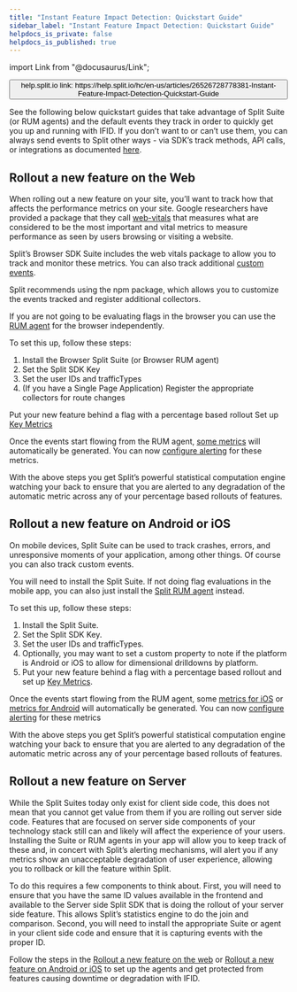 ```yaml
---
title: "Instant Feature Impact Detection: Quickstart Guide"
sidebar_label: "Instant Feature Impact Detection: Quickstart Guide"
helpdocs_is_private: false
helpdocs_is_published: true
---
```


import Link from "@docusaurus/Link";

<p>
  <button style={{borderRadius:'8px', border:'1px', fontFamily:'Courier New', fontWeight:'800', textAlign:'left'}}> help.split.io link: https://help.split.io/hc/en-us/articles/26526728778381-Instant-Feature-Impact-Detection-Quickstart-Guide </button>
</p>

See the following below quickstart guides that take advantage of Split Suite (or RUM agents) and the default events they track in order to quickly get you up and running with IFID.  If you don’t want to or can’t use them, you can always send events to Split other ways - via SDK’s track methods, API calls, or integrations as documented [here](https://help.split.io/hc/en-us/articles/360020585772-Events). 

## Rollout a new feature on the Web

When rolling out a new feature on your site, you’ll want to track how that affects the performance metrics on your site. Google researchers have provided a package that they call [web-vitals](https://github.com/GoogleChrome/web-vitals) that measures what are considered to be the most important and vital metrics to measure performance as seen by users browsing or visiting a website. 

Split’s Browser SDK Suite includes the web vitals package to allow you to track and monitor these metrics. You can also track additional [custom events](https://help.split.io/hc/en-us/articles/360030898431-Browser-RUM-agent#custom-events).

Split recommends using the npm package, which allows you to customize the events tracked and register additional collectors. 

If you are not going to be evaluating flags in the browser you can use the [RUM agent](https://help.split.io/hc/en-us/articles/360030898431-Browser-RUM-agent#1-import-the-agent-into-your-project) for the browser independently. 

To set this up, follow these steps:

1. Install the Browser Split Suite (or Browser RUM agent)
  1. Set the Split SDK Key
  2. Set the user IDs and trafficTypes
  3. (If you have a Single Page Application) Register the appropriate collectors for route changes

Put your new feature behind a flag with a percentage based rollout
Set up [Key Metrics](https://docs.google.com/document/d/1vu3_rL8EogOB4hbts-HJq4r4nInGznLxXr46Ot5NuyE/edit#heading=h.ldi12j5ncxfp)

Once the events start flowing from the RUM agent, [some metrics](https://help.split.io/hc/en-us/articles/360030898431-Browser-RUM-agent#automatic-metric-creation) will automatically be generated. You can now [configure alerting](https://help.split.io/hc/en-us/articles/19832312225293-Configuring-metric-alerting) for these metrics.
 
With the above steps you get Split’s powerful statistical computation engine watching your back to ensure that you are alerted to any degradation of the automatic metric across any of your percentage based rollouts of features. 

## Rollout a new feature on Android or iOS

On mobile devices, Split Suite can be used to track crashes, errors, and unresponsive moments of your application, among other things. Of course you can also track custom events. 

You will need to install the Split Suite. If not doing flag evaluations in the mobile app, you can also just install the [Split RUM agent](https://help.split.io/hc/en-us/sections/12619161404685-Client-side-agents) instead.

To set this up, follow these steps:

1. Install the Split Suite.
2. Set the Split SDK Key.
3. Set the user IDs and trafficTypes.
4. Optionally, you may want to set a custom property to note if the platform is Android or iOS to allow for dimensional drilldowns by platform.
5. Put your new feature behind a flag with a percentage based rollout and set up [Key Metrics](https://docs.google.com/document/d/1vu3_rL8EogOB4hbts-HJq4r4nInGznLxXr46Ot5NuyE/edit#heading=h.ldi12j5ncxfp).

Once the events start flowing from the RUM agent, some [metrics for iOS](https://help.split.io/hc/en-us/articles/22545155055373-iOS-RUM-Agent#default-events-and-properties) or [metrics for Android](https://help.split.io/hc/en-us/articles/18530305949837-Android-RUM-Agent#automatic-metric-creation) will automatically be generated. You can now [configure alerting](https://help.split.io/hc/en-us/articles/19832312225293-Configuring-metric-alerting) for these metrics

With the above steps you get Split’s powerful statistical computation engine watching your back to ensure that you are alerted to any degradation of the automatic metric across any of your percentage based rollouts of features. 

## Rollout a new feature on Server

While the Split Suites today only exist for client side code, this does not mean that you cannot get value from them if you are rolling out server side code. Features that are focused on server side components of your technology stack still can and likely will affect the experience of your users. Installing the Suite or RUM agents in your app will allow you to keep track of these and, in concert with Split’s alerting mechanisms, will alert you if any metrics show an unacceptable degradation of user experience, allowing you to rollback or kill the feature within Split. 

To do this requires a few components to think about. First, you will need to ensure that you have the same ID values available in the frontend and available to the Server side Split SDK that is doing the rollout of your server side feature. This allows Split’s statistics engine to do the join and comparison. Second, you will need to install the appropriate Suite or agent in your client side code and ensure that it is capturing events with the proper ID. 

Follow the steps in the [Rollout a new feature on the web](https://help.split.io/hc/en-us/articles/26526728778381#h_01HX7VTF55FBE8SHASVB96PJKM) or [Rollout a new feature on Android or iOS](https://help.split.io/hc/en-us/articles/26526728778381#h_01HX7VTF55FZXQM92PHCYHPNBN) to set up the agents and get protected from features causing downtime or degradation with IFID.